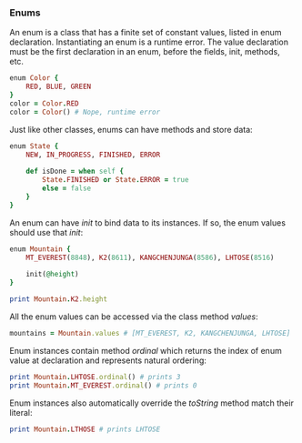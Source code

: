 ### Enums

An enum is a class that has a finite set of constant values, listed in enum declaration. Instantiating an enum is a runtime error. The value declaration must be the first declaration in an enum, before the fields, init, methods, etc.
```ruby
enum Color {
    RED, BLUE, GREEN
}
color = Color.RED
color = Color() # Nope, runtime error
```

Just like other classes, enums can have methods and store data:
```ruby
enum State {
    NEW, IN_PROGRESS, FINISHED, ERROR
    
    def isDone = when self {
        State.FINISHED or State.ERROR = true
        else = false
    }
}
```

An enum can have *init* to bind data to its instances. If so, the enum values should use that *init*:
```ruby
enum Mountain {
    MT_EVEREST(8848), K2(8611), KANGCHENJUNGA(8586), LHTOSE(8516)
    
    init(@height)
}

print Mountain.K2.height
```

All the enum values can be accessed via the class method *values*:
```ruby
mountains = Mountain.values # [MT_EVEREST, K2, KANGCHENJUNGA, LHTOSE]
```

Enum instances contain method *ordinal* which returns the index of enum value at declaration and represents natural ordering:
```ruby
print Mountain.LHTOSE.ordinal() # prints 3
print Mountain.MT_EVEREST.ordinal() # prints 0
```

Enum instances also automatically override the *toString* method match their literal:
```ruby
print Mountain.LTHOSE # prints LHTOSE
```